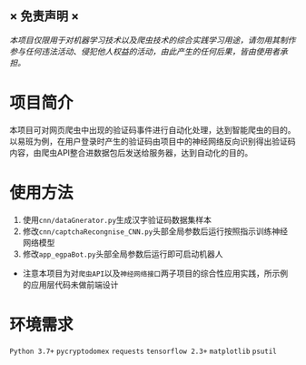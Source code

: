 ## × 免责声明 ×
_本项目仅限用于对机器学习技术以及爬虫技术的综合实践学习用途，请勿用其制作参与任何违法活动、侵犯他人权益的活动，由此产生的任何后果，皆由使用者承担。_

# 项目简介
本项目可对网页爬虫中出现的验证码事件进行自动化处理，达到智能爬虫的目的。
以易班为例，在用户登录时产生的验证码由项目中的神经网络反向识别得出验证码内容，由爬虫API整合进数据包后发送给服务器，达到自动化的目的。

# 使用方法
 1. 使用`cnn/dataGnerator.py`生成汉字验证码数据集样本
 2. 修改`cnn/captchaRecongnise_CNN.py`头部全局参数后运行按照指示训练神经网络模型
 3. 修改`app_egpaBot.py`头部全局参数后运行即可启动机器人

 - 注意本项目为对`爬虫API`以及`神经网络接口`两子项目的综合性应用实践，所示例的应用层代码未做前端设计

# 环境需求
`Python 3.7+`
`pycryptodomex`
`requests`
`tensorflow 2.3+`
`matplotlib`
`psutil`
